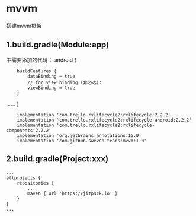 # mvvm
搭建mvvm框架
## 1.build.gradle(Module:app)
中需要添加的代码：
android {
```
    buildFeatures {
        dataBinding = true
        // for view binding (非必选):
        viewBinding = true
    }
```
......
}
```
    implementation 'com.trello.rxlifecycle2:rxlifecycle:2.2.2'
    implementation 'com.trello.rxlifecycle2:rxlifecycle-android:2.2.2'
    implementation 'com.trello.rxlifecycle2:rxlifecycle-components:2.2.2'
    implementation 'org.jetbrains:annotations:15.0'
    implementation 'com.github.sweven-tears:mvvm:1.0'

```
## 2.build.gradle(Project:xxx)
```
...
allprojects {
    repositories {
        ...
        maven { url 'https://jitpsck.io' }
    }
}
...
```
